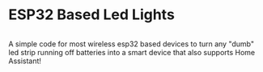 <head>
</head>
  <h1>ESP32 Based Led Lights</h1>
<head>
<body>
  <img src="" width="" height="" alt=""></img>
  <p>A simple code for most wireless esp32 based devices to turn any "dumb" led strip running off batteries into a smart device that also supports Home Assistant!</p>
</body>
